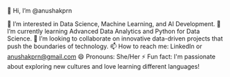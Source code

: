 👋 Hi, I’m @anushakprn

👀 I’m interested in Data Science, Machine Learning, and AI Development.
🌱 I’m currently learning Advanced Data Analytics and Python for Data Science.
💞️ I’m looking to collaborate on innovative data-driven projects that push the boundaries of technology.
📫 How to reach me: LinkedIn or anushakprn@gmail.com
😄 Pronouns: She/Her
⚡ Fun fact: I'm passionate about exploring new cultures and love learning different languages!
